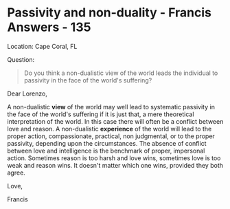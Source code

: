# Passivity and non-duality - Francis Answers - 135

Location: Cape Coral, FL

Question:

>Do you think a non-dualistic view of the world leads the individual to passivity in the face of the world\'s suffering?

Dear Lorenzo,

A non-dualistic **view** of the world may well lead to systematic passivity in the face of the world's suffering if it is just that, a mere theoretical interpretation of the world. In this case there will often be a conflict between love and reason. A non-dualistic **experience** of the world will lead to the proper action, compassionate, practical, non judgmental, or to the proper passivity, depending upon the circumstances. The absence of conflict between love and intelligence is the benchmark of proper, impersonal action. Sometimes reason is too harsh and love wins, sometimes love is too weak and reason wins. It doesn't matter which one wins, provided they both agree.

Love,

Francis

